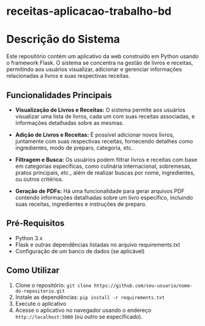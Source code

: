 # receitas-aplicacao-trabalho-bd

# Descrição do Sistema

Este repositório contém um aplicativo da web construído em Python usando o framework Flask. O sistema se concentra na gestão de livros e receitas, permitindo aos usuários visualizar, adicionar e gerenciar informações relacionadas a livros e suas respectivas receitas.

## Funcionalidades Principais

- **Visualização de Livros e Receitas:** O sistema permite aos usuários visualizar uma lista de livros, cada um com suas receitas associadas, e informações detalhadas sobre as mesmas.

- **Adição de Livros e Receitas:** É possível adicionar novos livros, juntamente com suas respectivas receitas, fornecendo detalhes como ingredientes, modo de preparo, categoria, etc.

- **Filtragem e Busca:** Os usuários podem filtrar livros e receitas com base em categorias específicas, como culinária internacional, sobremesas, pratos principais, etc., além de realizar buscas por nome, ingredientes, ou outros critérios.

- **Geração de PDFs:** Há uma funcionalidade para gerar arquivos PDF contendo informações detalhadas sobre um livro específico, incluindo suas receitas, ingredientes e instruções de preparo.

## Pré-Requisitos

- Python 3.x
- Flask e outras dependências listadas no arquivo requirements.txt
- Configuração de um banco de dados (se aplicável)

## Como Utilizar

1. Clone o repositório: `git clone https://github.com/seu-usuario/nome-do-repositorio.git`
2. Instale as dependências: `pip install -r requirements.txt`
3. Execute o aplicativo
4. Acesse o aplicativo no navegador usando o endereço `http://localhost:5000` (ou outro se especificado).
